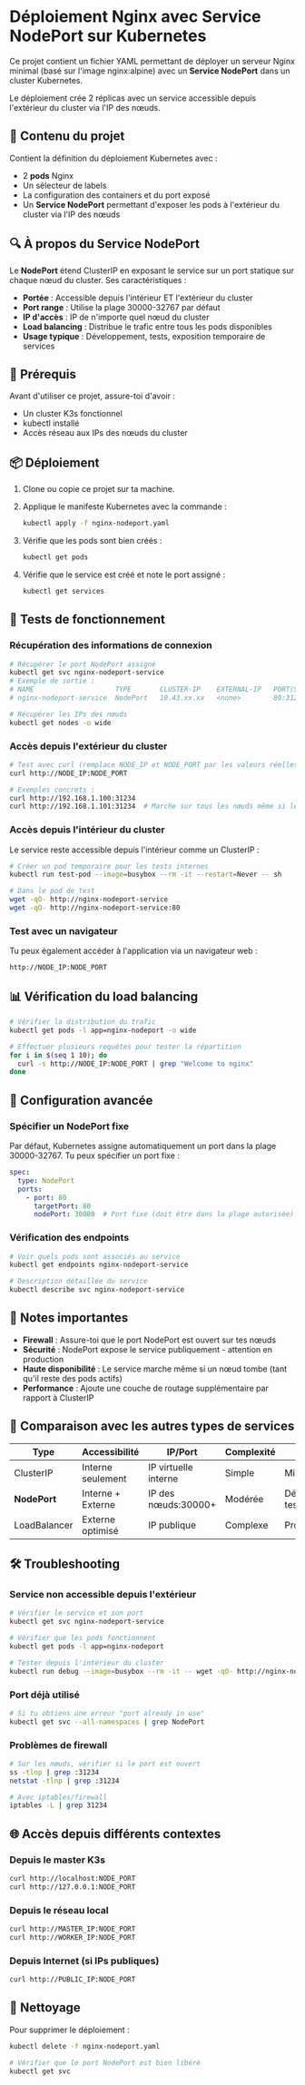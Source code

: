 # Déploiement Nginx avec Service NodePort sur Kubernetes

Ce projet contient un fichier YAML permettant de déployer un serveur Nginx minimal (basé sur l'image nginx:alpine) avec un **Service NodePort** dans un cluster Kubernetes.

Le déploiement crée 2 réplicas avec un service accessible depuis l'extérieur du cluster via l'IP des nœuds.

## 📂 Contenu du projet

Contient la définition du déploiement Kubernetes avec :

- 2 **pods** Nginx
- Un sélecteur de labels
- La configuration des containers et du port exposé
- Un **Service NodePort** permettant d'exposer les pods à l'extérieur du cluster via l'IP des nœuds

## 🔍 À propos du Service NodePort

Le **NodePort** étend ClusterIP en exposant le service sur un port statique sur chaque nœud du cluster. Ses caractéristiques :

- **Portée** : Accessible depuis l'intérieur ET l'extérieur du cluster
- **Port range** : Utilise la plage 30000-32767 par défaut
- **IP d'accès** : IP de n'importe quel nœud du cluster
- **Load balancing** : Distribue le trafic entre tous les pods disponibles
- **Usage typique** : Développement, tests, exposition temporaire de services

## 🚀 Prérequis

Avant d'utiliser ce projet, assure-toi d'avoir :

- Un cluster K3s fonctionnel
- kubectl installé
- Accès réseau aux IPs des nœuds du cluster

## 📦 Déploiement

1. Clone ou copie ce projet sur ta machine.

2. Applique le manifeste Kubernetes avec la commande :
   ```bash
   kubectl apply -f nginx-nodeport.yaml
   ```

3. Vérifie que les pods sont bien créés :
   ```bash
   kubectl get pods
   ```

4. Vérifie que le service est créé et note le port assigné :
   ```bash
   kubectl get services
   ```

## 🧪 Tests de fonctionnement

### Récupération des informations de connexion

```bash
# Récupérer le port NodePort assigné
kubectl get svc nginx-nodeport-service
# Exemple de sortie :
# NAME                    TYPE       CLUSTER-IP    EXTERNAL-IP   PORT(S)        AGE
# nginx-nodeport-service  NodePort   10.43.xx.xx   <none>        80:31234/TCP   1m

# Récupérer les IPs des nœuds
kubectl get nodes -o wide
```

### Accès depuis l'extérieur du cluster

```bash
# Test avec curl (remplace NODE_IP et NODE_PORT par les valeurs réelles)
curl http://NODE_IP:NODE_PORT

# Exemples concrets :
curl http://192.168.1.100:31234
curl http://192.168.1.101:31234  # Marche sur tous les nœuds même si le pod n'y est pas
```

### Accès depuis l'intérieur du cluster

Le service reste accessible depuis l'intérieur comme un ClusterIP :

```bash
# Créer un pod temporaire pour les tests internes
kubectl run test-pod --image=busybox --rm -it --restart=Never -- sh

# Dans le pod de test
wget -qO- http://nginx-nodeport-service
wget -qO- http://nginx-nodeport-service:80
```

### Test avec un navigateur

Tu peux également accéder à l'application via un navigateur web :
```
http://NODE_IP:NODE_PORT
```

## 📊 Vérification du load balancing

```bash
# Vérifier la distribution du trafic
kubectl get pods -l app=nginx-nodeport -o wide

# Effectuer plusieurs requêtes pour tester la répartition
for i in $(seq 1 10); do
  curl -s http://NODE_IP:NODE_PORT | grep "Welcome to nginx"
done
```

## 🔧 Configuration avancée

### Spécifier un NodePort fixe

Par défaut, Kubernetes assigne automatiquement un port dans la plage 30000-32767. Tu peux spécifier un port fixe :

```yaml
spec:
  type: NodePort
  ports:
    - port: 80
      targetPort: 80
      nodePort: 30080  # Port fixe (doit être dans la plage autorisée)
```

### Vérification des endpoints

```bash
# Voir quels pods sont associés au service
kubectl get endpoints nginx-nodeport-service

# Description détaillée du service
kubectl describe svc nginx-nodeport-service
```

## 📌 Notes importantes

- **Firewall** : Assure-toi que le port NodePort est ouvert sur tes nœuds
- **Sécurité** : NodePort expose le service publiquement - attention en production
- **Haute disponibilité** : Le service marche même si un nœud tombe (tant qu'il reste des pods actifs)
- **Performance** : Ajoute une couche de routage supplémentaire par rapport à ClusterIP

## 🔄 Comparaison avec les autres types de services

| Type | Accessibilité | IP/Port | Complexité | Usage |
|------|---------------|---------|------------|-------|
| ClusterIP | Interne seulement | IP virtuelle interne | Simple | Microservices |
| **NodePort** | Interne + Externe | IP des nœuds:30000+ | Modérée | Développement, tests |
| LoadBalancer | Externe optimisé | IP publique | Complexe | Production |

## 🛠️ Troubleshooting

### Service non accessible depuis l'extérieur

```bash
# Vérifier le service et son port
kubectl get svc nginx-nodeport-service

# Vérifier que les pods fonctionnent
kubectl get pods -l app=nginx-nodeport

# Tester depuis l'intérieur du cluster
kubectl run debug --image=busybox --rm -it -- wget -qO- http://nginx-nodeport-service
```

### Port déjà utilisé

```bash
# Si tu obtiens une erreur "port already in use"
kubectl get svc --all-namespaces | grep NodePort
```

### Problèmes de firewall

```bash
# Sur les nœuds, vérifier si le port est ouvert
ss -tlnp | grep :31234
netstat -tlnp | grep :31234

# Avec iptables/firewall
iptables -L | grep 31234
```

## 🌐 Accès depuis différents contextes

### Depuis le master K3s
```bash
curl http://localhost:NODE_PORT
curl http://127.0.0.1:NODE_PORT
```

### Depuis le réseau local
```bash
curl http://MASTER_IP:NODE_PORT
curl http://WORKER_IP:NODE_PORT
```

### Depuis Internet (si IPs publiques)
```bash
curl http://PUBLIC_IP:NODE_PORT
```

## 🧹 Nettoyage

Pour supprimer le déploiement :

```bash
kubectl delete -f nginx-nodeport.yaml

# Vérifier que le port NodePort est bien libéré
kubectl get svc
```